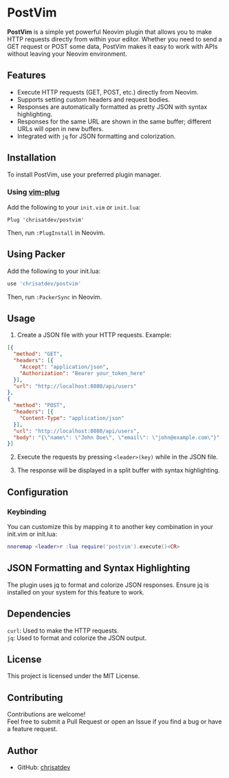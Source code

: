 # PostVim

**PostVim** is a simple yet powerful Neovim plugin that allows you to make HTTP requests directly from within your editor. Whether you need to send a GET request or POST some data, PostVim makes it easy to work with APIs without leaving your Neovim environment.

## Features

- Execute HTTP requests (GET, POST, etc.) directly from Neovim.
- Supports setting custom headers and request bodies.
- Responses are automatically formatted as pretty JSON with syntax highlighting.
- Responses for the same URL are shown in the same buffer; different URLs will open in new buffers.
- Integrated with `jq` for JSON formatting and colorization.

## Installation

To install PostVim, use your preferred plugin manager.

### Using [vim-plug](https://github.com/junegunn/vim-plug)

Add the following to your `init.vim` or `init.lua`:

```vim
Plug 'chrisatdev/postvim'
```

Then, run `:PlugInstall` in Neovim.

## Using Packer
Add the following to your init.lua:

```lua
use 'chrisatdev/postvim'
```

Then, run `:PackerSync` in Neovim.

## Usage
 1. Create a JSON file with your HTTP requests. Example:
```json
[{
  "method": "GET",
  "headers": [{
    "Accept": "application/json",
    "Authorization": "Bearer your_token_here"
  }],
  "url": "http://localhost:8080/api/users"
},
{
  "method": "POST",
  "headers": [{
    "Content-Type": "application/json"
  }],
  "url": "http://localhost:8080/api/users",
  "body": "{\"name\": \"John Doe\", \"email\": \"john@example.com\"}"
}]
```

2. Execute the requests by pressing `<leader>(key)` while in the JSON file.

3. The response will be displayed in a split buffer with syntax highlighting.

## Configuration
### Keybinding
You can customize this by mapping it to another key combination in your init.vim or init.lua:
```lua
nnoremap <leader>r :lua require('postvim').execute()<CR>

```

## JSON Formatting and Syntax Highlighting
The plugin uses jq to format and colorize JSON responses. Ensure jq is installed on your system for this feature to work.

## Dependencies
`curl`: Used to make the HTTP requests.<br>
`jq`: Used to format and colorize the JSON output.

## License
This project is licensed under the MIT License.

## Contributing
Contributions are welcome! <br>
Feel free to submit a Pull Request or open an Issue if you find a bug or have a feature request.

## Author
* GitHub: [chrisatdev](https://github.com/chrisatdev)
